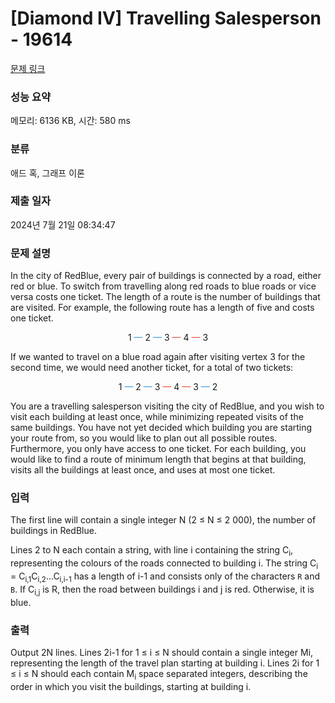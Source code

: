 # [Diamond IV] Travelling Salesperson - 19614 

[문제 링크](https://www.acmicpc.net/problem/19614) 

### 성능 요약

메모리: 6136 KB, 시간: 580 ms

### 분류

애드 혹, 그래프 이론

### 제출 일자

2024년 7월 21일 08:34:47

### 문제 설명

<p>In the city of RedBlue, every pair of buildings is connected by a road, either red or blue. To switch from travelling along red roads to blue roads or vice versa costs one ticket. The length of a route is the number of buildings that are visited. For example, the following route has a length of five and costs one ticket.</p>

<p style="text-align: center;">1 <span style="color:#3498db;">—</span> 2 <span style="color:#3498db;">—</span> 3 <span style="color:#e74c3c;">—</span> 4 <span style="color:#e74c3c;">—</span> 3</p>

<p>If we wanted to travel on a blue road again after visiting vertex 3 for the second time, we would need another ticket, for a total of two tickets:</p>

<p style="text-align: center;">1 <span style="color:#3498db;">—</span> 2 <span style="color:#3498db;">—</span> 3 <span style="color:#e74c3c;">—</span> 4 <span style="color:#e74c3c;">—</span> 3 <span style="color:#3498db;">—</span> 2</p>

<p>You are a travelling salesperson visiting the city of RedBlue, and you wish to visit each building at least once, while minimizing repeated visits of the same buildings. You have not yet decided which building you are starting your route from, so you would like to plan out all possible routes. Furthermore, you only have access to one ticket. For each building, you would like to find a route of minimum length that begins at that building, visits all the buildings at least once, and uses at most one ticket.</p>

### 입력 

 <p>The first line will contain a single integer N (2 ≤ N ≤ 2 000), the number of buildings in RedBlue.</p>

<p>Lines 2 to N each contain a string, with line i containing the string C<sub>i</sub>, representing the colours of the roads connected to building i. The string C<sub>i</sub> = C<sub>i,1</sub>C<sub>i,2</sub>...C<sub>i,i-1</sub> has a length of i-1 and consists only of the characters <code>R</code> and <code>B</code>. If C<sub>i,j</sub> is R, then the road between buildings i and j is red. Otherwise, it is blue.</p>

### 출력 

 <p>Output 2N lines. Lines 2i-1 for 1 ≤ i ≤ N should contain a single integer Mi, representing the length of the travel plan starting at building i. Lines 2i for 1 ≤ i ≤ N should each contain M<sub>i</sub> space separated integers, describing the order in which you visit the buildings, starting at building i.</p>

